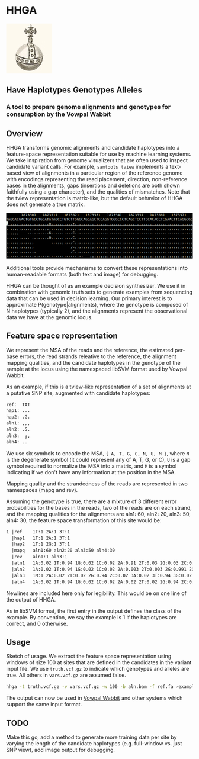 # HHGA

![orb](https://raw.githubusercontent.com/ekg/hhga/master/images/orb.jpg)

## Have Haplotypes Genotypes Alleles

### A tool to prepare genome alignments and genotypes for consumption by the Vowpal Wabbit

## Overview

HHGA transforms genomic alignments and candidate haplotypes into a feature-space representation suitable for use by machine learning systems. We take inspiration from genome visualizers that are often used to inspect candidate variant calls. For example, `samtools tview` implements a text-based view of alignments in a particular region of the reference genome with encodings representing the read placement, direction, non-reference bases in the alignments, gaps (insertions and deletions are both shown faithfully using a gap character), and the qualities of mismatches. Note that the tview representation is matrix-like, but the default behavior of HHGA does not generate a true matrix.

![tview](https://raw.githubusercontent.com/ekg/hhga/master/images/tview.png)

Additional tools provide mechanisms to convert these representations into human-readable formats (both text and image) for debugging.

HHGA can be thought of as an example decision synthesizer. We use it in combination with genomic truth sets to generate examples from sequencing data that can be used in decision learning. Our primary interest is to approximate P(genotype|alignments), where the genotype is composed of N haplotypes (typically 2), and the alignments represent the observational data we have at the genomic locus.

## Feature space representation

We represent the MSA of the reads and the reference, the estimated per-base errors, the read strands releative to the reference, the alignment mapping qualities, and the candidate haplotypes in the genotype of the sample at the locus using the namespaced libSVM format used by Vowpal Wabbit.

As an example, if this is a tview-like representation of a set of alignments at a putative SNP site, augmented with candidate haplotypes:

```txt
ref:  TAT
hap1: ...
hap2: .G.
aln1: ,,,
aln2: .G.
aln3:  g,
aln4: ..
```

We use six symbols to encode the MSA, `{ A, T, G, C, N, U, M }`, where `N` is the degenerate symbol (it could represent any of A, T, G, or C), `U` is a gap symbol required to normalize the MSA into a matrix, and `M` is a symbol indicating if we don't have any information at the position in the MSA.

Mapping quality and the strandedness of the reads are represented in two namespaces (mapq and rev).

Assuming the genotype is true, there are a mixture of 3 different error probabilities for the bases in the reads, two of the reads are on each strand, and the mapping qualities for the alignments are aln1: 60, aln2: 20, aln3: 50, aln4: 30, the feature space transformation of this site would be:

```txt
1 |ref    1T:1 2A:1 3T:1
  |hap1   1T:1 2A:1 3T:1
  |hap2   1T:1 2G:1 3T:1
  |mapq   aln1:60 aln2:20 aln3:50 aln4:30
  |rev    aln1:1 aln3:1
  |aln1   1A:0.02 1T:0.94 1G:0.02 1C:0.02 2A:0.91 2T:0.03 2G:0.03 2C:0.03 3A:0.003 3T:0.991 3G:0.003 3C:0.003
  |aln2   1A:0.02 1T:0.94 1G:0.02 1C:0.02 2A:0.003 2T:0.003 2G:0.991 2C:0.003 3A:0.02 3T:0.94 3G:0.02 3C:0.02
  |aln3   1M:1 2A:0.02 2T:0.02 2G:0.94 2C:0.02 3A:0.02 3T:0.94 3G:0.02 3C:0.02
  |aln4   1A:0.02 1T:0.94 1G:0.02 1C:0.02 2A:0.02 2T:0.02 2G:0.94 2C:0.02 3M:1
```

Newlines are included here only for legibility. This would be on one line of the output of HHGA.

As in libSVM format, the first entry in the output defines the class of the example. By convention, we say the example is 1 if the haplotypes are correct, and 0 otherwise.

## Usage

Sketch of usage. We extract the feature space representation using windows of size 100 at sites that are defined in the candidates in the variant input file. We use `truth.vcf.gz` to indicate which genotypes and alleles are true. All others in `vars.vcf.gz` are assumed false.

```bash
hhga -t truth.vcf.gz -v vars.vcf.gz -w 100 -b aln.bam -f ref.fa >examples.hhga
```

The output can now be used in [Vowpal Wabbit](https://github.com/JohnLangford/vowpal_wabbit) and other systems which support the same input format.

## TODO

Make this go, add a method to generate more training data per site by varying the length of the candidate haplotypes (e.g. full-window vs. just SNP view), add image output for debugging.
